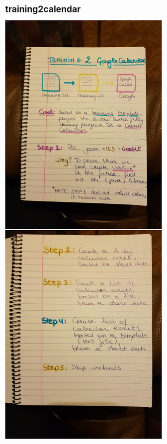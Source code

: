 # training2calendar

![](1591389795989469824233254030375.jpg)
![](15913899182243908136899529748654.jpg)
